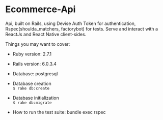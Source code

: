 # Ecommerce-Api
Api, built on Rails, using Devise Auth Token for authentication, Rspec(shoulda_matchers, factorybot) for tests.
Serve and interact with a ReactJs and React Native client-sides.

Things you may want to cover:

* Ruby version: 2.7.1

* Rails version: 6.0.3.4

* Database: postgresql

* Database creation \
  `$ rake db:create`

* Database initialization \
  `$ rake db:migrate`

* How to run the test suite: bundle exec rspec


